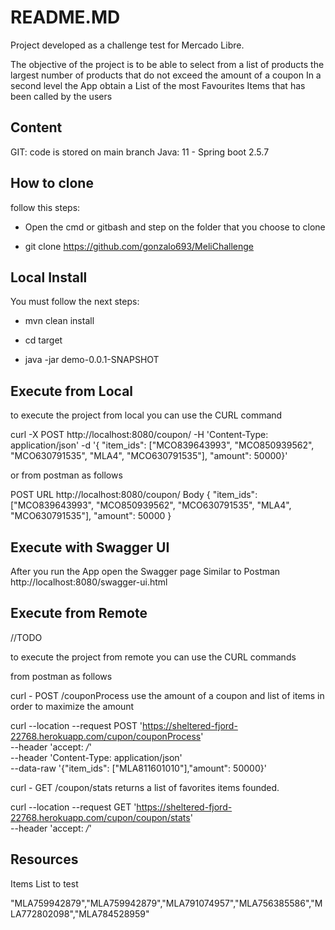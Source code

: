# README.MD
Project developed as a challenge test for Mercado Libre.

The objective of the project is to be able to select from a list of products the largest number of products that do not exceed the amount of a coupon
In a second level the App obtain a List of the most Favourites Items that has been called by the users

## Content

GIT: code is stored on main branch
Java: 11 - Spring boot 2.5.7


## How to clone
follow this steps:

* Open the cmd or gitbash and step on the folder that you choose to clone 

* git clone https://github.com/gonzalo693/MeliChallenge



## Local Install
You must follow the next steps:

* mvn clean install

* cd target

* java -jar demo-0.0.1-SNAPSHOT

## Execute from Local

to execute the project from local you can use the CURL command

curl -X POST http://localhost:8080/coupon/
-H 'Content-Type: application/json'
-d '{ "item_ids": ["MCO839643993", "MCO850939562", "MCO630791535", "MLA4", "MCO630791535"], "amount": 50000}'

or from postman as follows

 POST
URL http://localhost:8080/coupon/
Body
{
"item_ids": ["MCO839643993", "MCO850939562", "MCO630791535", "MLA4", "MCO630791535"],
"amount": 50000
}

## Execute with Swagger UI
After you run the App  open the Swagger page Similar to Postman
http://localhost:8080/swagger-ui.html

## Execute from Remote 
//TODO

to execute the project from remote you can use the CURL commands


from postman as follows

curl - POST 
/couponProcess  use the amount of a coupon and list of items in order to maximize the amount 

curl --location --request POST 'https://sheltered-fjord-22768.herokuapp.com/cupon/couponProcess' \
--header 'accept: */*' \
--header 'Content-Type: application/json' \
--data-raw '{"item_ids": ["MLA811601010"],"amount": 50000}'

 curl - GET
 /coupon/stats  returns a list of favorites items founded.

 curl --location --request GET 'https://sheltered-fjord-22768.herokuapp.com/cupon/coupon/stats' \
 --header 'accept: */*'

## Resources 

Items List to test

"MLA759942879","MLA759942879","MLA791074957","MLA756385586","MLA772802098","MLA784528959"


